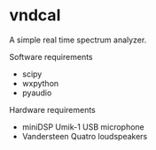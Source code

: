 # vndcal

A simple real time spectrum analyzer.

Software requirements

- scipy
- wxpython
- pyaudio

Hardware requirements

- miniDSP Umik-1 USB microphone
- Vandersteen Quatro loudspeakers